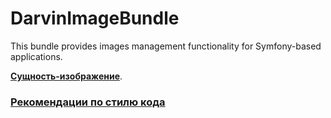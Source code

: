 # DarvinImageBundle
This bundle provides images management functionality for Symfony-based applications.

**[Сущность-изображение](Resources/doc/image_entity.md)**.

### [Рекомендации по стилю кода](Resources/doc/coding_standards.md)
